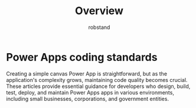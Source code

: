 ﻿---
title: Overview
description: Overview
ms.date: 04/26/2024
ms.topic: guidance
ms.service: powerapps
author: robstand
ms.author: rstand
---

# Power Apps coding standards

Creating a simple canvas Power App is straightforward, but as the application's complexity grows, maintaining code quality becomes crucial. These articles provide essential guidance for developers who design, build, test, deploy, and maintain Power Apps apps in various environments, including small businesses, corporations, and government entities.
